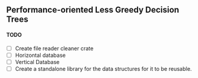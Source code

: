 ## Performance-oriented Less Greedy Decision Trees


#### TODO

- [ ] Create file reader cleaner crate
- [ ] Horizontal database
- [ ] Vertical Database
- [ ] Create a standalone library for the data structures for it to be reusable.
